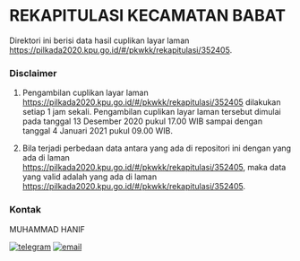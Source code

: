 
# REKAPITULASI KECAMATAN BABAT

Direktori ini berisi data hasil cuplikan layar laman https://pilkada2020.kpu.go.id/#/pkwkk/rekapitulasi/352405.

### Disclaimer

1. Pengambilan cuplikan layar laman https://pilkada2020.kpu.go.id/#/pkwkk/rekapitulasi/352405 dilakukan setiap 1 jam sekali. Pengambilan cuplikan layar laman tersebut dimulai pada tanggal 13 Desember 2020 pukul 17.00 WIB sampai dengan tanggal 4 Januari 2021 pukul 09.00 WIB.

2. Bila terjadi perbedaan data antara yang ada di repositori ini dengan yang ada di laman https://pilkada2020.kpu.go.id/#/pkwkk/rekapitulasi/352405, maka data yang valid adalah yang ada di laman https://pilkada2020.kpu.go.id/#/pkwkk/rekapitulasi/352405.

### Kontak

MUHAMMAD HANIF

[![telegram](https://img.shields.io/badge/telegram-@hanifmu-blue)](https://t.me/hanifmu) [![email](https://img.shields.io/badge/email-moehammadhanif@gmail.com-white)](mailto:moehammadhanif@gmail.com)


